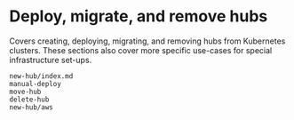 # Deploy, migrate, and remove hubs

Covers creating, deploying, migrating, and removing hubs from Kubernetes clusters.
These sections also cover more specific use-cases for special infrastructure set-ups.

```{toctree}
new-hub/index.md
manual-deploy
move-hub
delete-hub
new-hub/aws
```
